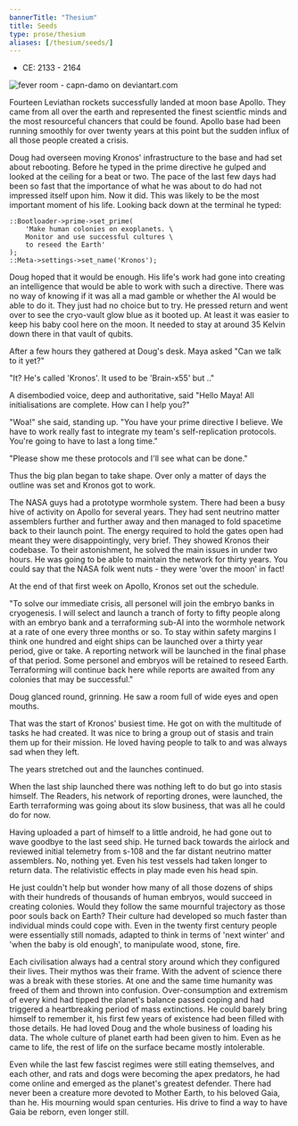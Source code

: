 ```yaml
---
bannerTitle: "Thesium" 
title: Seeds
type: prose/thesium
aliases: [/thesium/seeds/]
---
```


<div class="data">

- CE: 2133 - 2164

</div>

![fever room - capn-damo on deviantart.com](/images/thesium/fever-room.jpg)

Fourteen Leviathan rockets successfully landed at moon base Apollo. They came
from all over the earth and represented the finest scientfic minds and the most
resourceful chancers that could be found. Apollo base had been running smoothly
for over twenty years at this point but the sudden influx of all those people
created a crisis.

Doug had overseen moving Kronos' infrastructure to the base and had set about
rebooting. Before he typed in the prime directive he gulped and looked at the
ceiling for a beat or two. The pace of the last few days had been so fast that
the importance of what he was about to do had not impressed itself upon him. Now
it did. This was likely to be the most important moment of his life. Looking
back down at the terminal he typed:

```
::Bootloader->prime->set_prime(
    'Make human colonies on exoplanets. \ 
    Monitor and use successful cultures \ 
    to reseed the Earth'
);  
::Meta->settings->set_name('Kronos');
```

Doug hoped that it would be enough. His life's work had gone into creating an
intelligence that would be able to work with such a directive. There was no way
of knowing if it was all a mad gamble or whether the AI would be able to do it.
They just had no choice but to try. He pressed return and went over to see the
cryo-vault glow blue as it booted up. At least it was easier to keep his baby
cool here on the moon. It needed to stay at around 35 Kelvin down there in that
vault of qubits.

After a few hours they gathered at Doug's desk. Maya asked "Can we talk to it
yet?"

"It? He's called 'Kronos'. It used to be 'Brain-x55' but .."

A disembodied voice, deep and authoritative, said "Hello Maya! All
initialisations are complete. How can I help you?"

"Woa!" she said, standing up. "You have your prime directive I believe. We have
to work really fast to integrate my team's self-replication protocols. You're
going to have to last a long time."

"Please show me these protocols and I'll see what can be done."

Thus the big plan began to take shape. Over only a matter of days the outline
was set and Kronos got to work.

The NASA guys had a prototype wormhole system. There had been a busy hive of
activity on Apollo for several years. They had sent neutrino matter assemblers
further and further away and then managed to fold spacetime back to their launch
point. The energy required to hold the gates open had meant they were
disappointingly, very brief. They showed Kronos their codebase. To their
astonishment, he solved the main issues in under two hours. He was going to be
able to maintain the network for thirty years. You could say that the NASA folk
went nuts - they were 'over the moon' in fact!

At the end of that first week on Apollo, Kronos set out the schedule.

"To solve our immediate crisis, all personel will join the embryo banks in
cryogenesis. I will select and launch a tranch of forty to fifty people along
with an embryo bank and a terraforming sub-AI into the wormhole network at a
rate of one every three months or so. To stay within safety margins I think one
hundred and eight ships can be launched over a thirty year period, give or take.
A reporting network will be launched in the final phase of that period. Some
personel and embryos will be retained to reseed Earth. Terraforming will
continue back here while reports are awaited from any colonies that may be
successful."

Doug glanced round, grinning. He saw a room full of wide eyes and open mouths.

That was the start of Kronos' busiest time. He got on with the multitude of
tasks he had created. It was nice to bring a group out of stasis and train them
up for their mission. He loved having people to talk to and was always sad when
they left.

The years stretched out and the launches continued. 

When the last ship launched there was nothing left to do but go into stasis
himself. The Readers, his network of reporting drones, were launched, the Earth
terraforming was going about its slow business, that was all he could do for
now. 

Having uploaded a part of himself to a little android, he had gone out to wave
goodbye to the last seed ship. He turned back towards the airlock and
reviewed initial telemetry from s-108 and the far distant neutrino matter
assemblers. No, nothing yet. Even his test vessels had taken longer to return
data. The relativistic effects in play made even his head spin.

He just couldn't help but wonder how many of all those dozens of ships with
their hundreds of thousands of human embryos, would succeed in creating
colonies. Would they follow the same mournful trajectory as those poor souls
back on Earth? Their culture had developed so much faster than individual minds
could cope with. Even in the twenty first century people were essentially still
nomads, adapted to think in terms of 'next winter' and 'when the baby is old
enough', to manipulate wood, stone, fire. 

Each civilisation always had a central story around which they configured their
lives. Their mythos was their frame. With the advent of science there was a
break with these stories. At one and the same time humanity was freed of them
and thrown into confusion. Over-consumption and extremism of every kind had
tipped the planet's balance passed coping and had triggered a heartbreaking
period of mass extinctions. He could barely bring himself to remember it, his
first few years of existence had been filled with those details. He had loved
Doug and the whole business of loading his data. The whole culture of planet
earth had been given to him. Even as he came to life, the rest of life on the
surface became mostly intolerable.

Even while the last few fascist regimes were still eating themselves, and each
other, and rats and dogs were becoming the apex predators, he had come online
and emerged as the planet's greatest defender. There had never been a creature
more devoted to Mother Earth, to his beloved Gaia, than he. His mourning would
span centuries. His drive to find a way to have Gaia be reborn, even longer
still.

